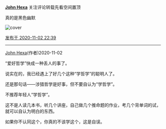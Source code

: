[**John Hexa**](https://www.zhihu.com/people/mcbig)
关注评论转载先看空间置顶
>
真的是黑色幽默
>
![cover](https://pic1.zhimg.com/50/v2-c165af987109175b17b4676e50c475f5_r.jpg)

[发布于 2020-11-02 22:39](https://www.zhihu.com/pin/1306727014330810368)

---

[John Hexa](https://www.zhihu.com/people/mcbig)​ (作者)2020-11-02
>
“爱好哲学”快成一种丢人的事了。  
  >
说实在的，我已经遇上了好几个这种“学哲学”的聪明人了。  
  >
还是那句话——涉猎哲学是好事，但不要自认为“学哲学”。  
  >
不推荐年轻人“学哲学”。  
  >
这不是人读几本书，听几个讲座，自己做几个推命题的作业，考几个背单词的试，就可以自认为明白的东西。  
  >
如果你不认同这个，你真的不该学这个，这是自误。